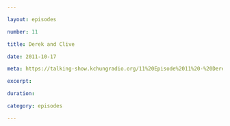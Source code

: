 ```yaml
---

layout: episodes

number: 11

title: Derek and Clive

date: 2011-10-17

meta: https://talking-show.kchungradio.org/11%20Episode%2011%20-%20Derek%20and%20Clive.mp3

excerpt: 

duration: 

category: episodes

---
```


